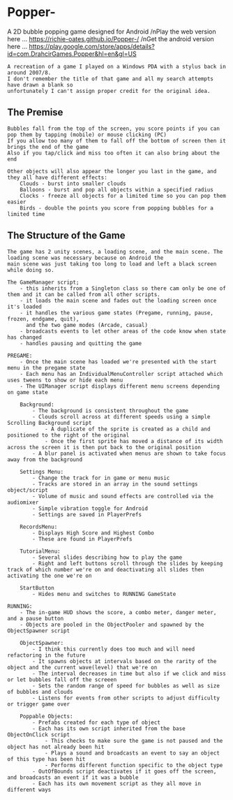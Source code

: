 # Popper-
A 2D bubble popping game designed for Android
/nPlay the web version here ... https://richie-oates.github.io/Popper-/
/nGet the android version here ... https://play.google.com/store/apps/details?id=com.DrahcirGames.Popper&hl=en&gl=US

	A recreation of a game I played on a Windows PDA with a stylus back in around 2007/8.
	I don't remember the title of that game and all my search attempts have drawn a blank so 
	unfortunately I can't assign proper credit for the original idea.

The Premise
-----------
	Bubbles fall from the top of the screen, you score points if you can pop them by tapping (mobile) or mouse clicking (PC)
	If you allow too many of them to fall off the bottom of screen then it brings the end of the game
	Also if you tap/click and miss too often it can also bring about the end

	Other objects will also appear the longer you last in the game, and they all have different effects:
		Clouds - burst into smaller clouds
		Balloons - burst and pop all objects within a specified radius
		Clocks - freeze all objects for a limited time so you can pop them easier
		Birds - double the points you score from popping bubbles for a limited time

The Structure of the Game
-------------------------
	The game has 2 unity scenes, a loading scene, and the main scene. The loading scene was necessary because on Android the 
	main scene was just taking too long to load and left a black screen while doing so.

	The GameManager script; 
		- this inherits from a Singleton class so there cam only be one of them and it can be called from all other scripts.
		- it loads the main scene and fades out the loading screen once it's loaded
		- it handles the various game states (Pregame, running, pause, frozen, endgame, quit), 
		  and the two game modes (Arcade, casual)
		- broadcasts events to let other areas of the code know when state has changed
		- handles pausing and quitting the game

	PREGAME:
		- Once the main scene has loaded we're presented with the start menu in the pregame state
		- Each menu has an IndividualMenuController script attached which uses tweens to show or hide each menu
		- The UIManager script displays different menu screens depending on game state
	
		Background:
			- The background is consistent throughout the game
			- Clouds scroll across at different speeds using a simple Scrolling Background script
				- A duplicate of the sprite is created as a child and positioned to the right of the original
				- Once the first sprite has moved a distance of its width across the screen it is then put back to the original position
			- A blur panel is activated when menus are shown to take focus away from the background

		Settings Menu:
			- Change the track for in game or menu music
			- Tracks are stored in an array in the sound settings object/script
			- Volume of music and sound effects are controlled via the audiomixer
			- Simple vibration toggle for Android
			- Settings are saved in PlayerPrefs

		RecordsMenu:
			- Displays High Score and Highest Combo
			- These are found in PlayerPrefs

		TutorialMenu:
			- Several slides describing how to play the game
			- Right and left buttons scroll through the slides by keeping track of which number we're on and deactivating all slides then activating the one we're on

		StartButton
			- Hides menu and switches to RUNNING GameState

	RUNNING:
		- The in-game HUD shows the score, a combo meter, danger meter, and a pause button
		- Objects are pooled in the ObjectPooler and spawned by the ObjectSpawner script

		ObjectSpawner:
			- I think this currently does too much and will need refactoring in the future
			- It spawns objects at intervals based on the rarity of the object and the current wave(level) that we're on
			- The interval decreases in time but also if we click and miss or let bubbles fall off the screeen
			- Sets the random range of speed for bubbles as well as size of bubbles and clouds
			- Listens for events from other scripts to adjust difficulty or trigger game over
	
		Poppable Objects:
			- Prefabs created for each type of object
			- Each has its own script inherited from the base ObjectOnClick script
				- This checks to make sure the game is not paused and the object has not already been hit
				- Plays a sound and broadcasts an event to say an object of this type has been hit
				- Performs different function specific to the object type
			- OutOfBounds script deactivates if it goes off the screen, and broadcasts an event if it was a bubble
			- Each has its own movement script as they all move in different ways
